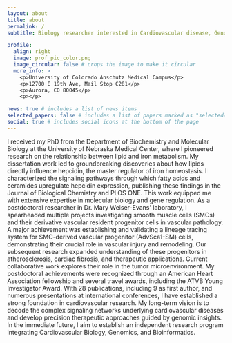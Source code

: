 ```yaml
---
layout: about
title: about
permalink: /
subtitle: Biology researcher interested in Cardiovascular disease, Genomics, Precision Medicine

profile:
  align: right
  image: prof_pic_color.png
  image_circular: false # crops the image to make it circular
  more_info: >
    <p>University of Colorado Anschutz Medical Campus</p>
    <p>12700 E 19th Ave, Mail Stop C281</p>
    <p>Aurora, CO 80045</p>
    <p></p>

news: true # includes a list of news items
selected_papers: false # includes a list of papers marked as "selected={true}"
social: true # includes social icons at the bottom of the page
---
```

I received my PhD from the Department of Biochemistry and Molecular Biology at the University of Nebraska Medical Center, where I pioneered research on the relationship between lipid and iron metabolism. My dissertation work led to groundbreaking discoveries about how lipids directly influence hepcidin, the master regulator of iron homeostasis. I characterized the signaling pathways through which fatty acids and ceramides upregulate hepcidin expression, publishing these findings in the Journal of Biological Chemistry and PLOS ONE. This work equipped me with extensive expertise in molecular biology and gene regulation.
As a postdoctoral researcher in Dr. Mary Weiser-Evans' laboratory, I spearheaded multiple projects investigating smooth muscle cells (SMCs) and their derivative vascular resident progenitor cells in vascular pathology. A major achievement was establishing and validating a lineage tracing system for SMC-derived vascular progenitor (AdvSca1-SM) cells, demonstrating their crucial role in vascular injury and remodeling. Our subsequent research expanded understanding of these progenitors in atherosclerosis, cardiac fibrosis, and therapeutic applications. Current collaborative work explores their role in the tumor microenvironment. My postdoctoral achievements were recognized through an American Heart Association fellowship and several travel awards, including the ATVB Young Investigator Award.
With 28 publications, including 9 as first author, and numerous presentations at international conferences, I have established a strong foundation in cardiovascular research. My long-term vision is to decode the complex signaling networks underlying cardiovascular diseases and develop precision therapeutic approaches guided by genomic insights. In the immediate future, I aim to establish an independent research program integrating Cardiovascular Biology, Genomics, and Bioinformatics.